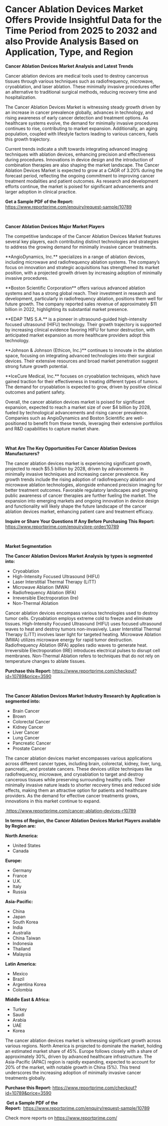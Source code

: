 <p><h1>Cancer Ablation Devices Market Offers Provide Insightful Data for the Time Period from 2025 to 2032 and also Provide Analysis Based on Application, Type, and Region</h1></p><p><strong>Cancer Ablation Devices Market Analysis and Latest Trends</strong></p>
<p><p>Cancer ablation devices are medical tools used to destroy cancerous tissues through various techniques such as radiofrequency, microwave, cryoablation, and laser ablation. These minimally invasive procedures offer an alternative to traditional surgical methods, reducing recovery time and hospitalization.</p><p>The Cancer Ablation Devices Market is witnessing steady growth driven by an increase in cancer prevalence globally, advances in technology, and rising awareness of early cancer detection and treatment options. As healthcare systems evolve, the demand for minimally invasive procedures continues to rise, contributing to market expansion. Additionally, an aging population, coupled with lifestyle factors leading to various cancers, fuels this growth trajectory.</p><p>Current trends indicate a shift towards integrating advanced imaging techniques with ablation devices, enhancing precision and effectiveness during procedures. Innovations in device design and the introduction of combination therapies are also shaping the market landscape. The Cancer Ablation Devices Market is expected to grow at a CAGR of 3.20% during the forecast period, reflecting the ongoing commitment to improving cancer treatment modalities and patient outcomes. As research and development efforts continue, the market is poised for significant advancements and larger adoption in clinical practice.</p></p>
<p><strong>Get a Sample PDF of the Report:&nbsp;</strong> <a href="https://www.reportprime.com/enquiry/request-sample/10789?utm_campaign=2238&utm_medium=2&utm_source=Github&utm_content=ia&utm_term=20032025&utm_id=cancer-ablation-devices">https://www.reportprime.com/enquiry/request-sample/10789</a></p>
<p>&nbsp;</p>
<p><strong>Cancer Ablation Devices Major Market Players</strong></p>
<p><p>The competitive landscape of the Cancer Ablation Devices Market features several key players, each contributing distinct technologies and strategies to address the growing demand for minimally invasive cancer treatments.</p><p>**AngioDynamics, Inc.** specializes in a range of ablation devices, including microwave and radiofrequency ablation systems. The company’s focus on innovation and strategic acquisitions has strengthened its market position, with a projected growth driven by increasing adoption of minimally invasive procedures.</p><p>**Boston Scientific Corporation** offers various advanced ablation systems and has a strong global reach. Their investment in research and development, particularly in radiofrequency ablation, positions them well for future growth. The company reported sales revenue of approximately $11 billion in 2022, highlighting its substantial market presence.</p><p>**EDAP TMS S.A.** is a pioneer in ultrasound-guided high-intensity focused ultrasound (HIFU) technology. Their growth trajectory is supported by increasing clinical evidence favoring HIFU for tumor destruction, with anticipated market expansion as more healthcare providers adopt this technology.</p><p>**Johnson & Johnson (Ethicon, Inc.)** continues to innovate in the ablation space, focusing on integrating advanced technologies into their surgical devices. Their extensive resources and broad market penetration suggest strong future growth potential.</p><p>**IceCure Medical, Inc.** focuses on cryoablation techniques, which have gained traction for their effectiveness in treating different types of tumors. The demand for cryoablation is expected to grow, driven by positive clinical outcomes and patient safety.</p><p>Overall, the cancer ablation devices market is poised for significant expansion, expected to reach a market size of over $4 billion by 2028, fueled by technological advancements and rising cancer prevalence. Companies such as AngioDynamics and Boston Scientific are well-positioned to benefit from these trends, leveraging their extensive portfolios and R&D capabilities to capture market share.</p></p>
<p>&nbsp;</p>
<p><strong>What Are The Key Opportunities For Cancer Ablation Devices Manufacturers?</strong></p>
<p><p>The cancer ablation devices market is experiencing significant growth, projected to reach $5.5 billion by 2028, driven by advancements in minimally invasive techniques and increasing cancer prevalence. Key growth trends include the rising adoption of radiofrequency ablation and microwave ablation technologies, alongside enhanced precision imaging for better treatment outcomes. Favorable regulatory landscapes and growing public awareness of cancer therapies are further fueling the market. The expansion into emerging markets and ongoing innovation in device design and functionality will likely shape the future landscape of the cancer ablation devices market, enhancing patient care and treatment efficacy.</p></p>
<p><strong>Inquire or Share Your Questions If Any Before Purchasing This Report:</strong> <a href="https://www.reportprime.com/enquiry/pre-order/10789?utm_campaign=2238&utm_medium=2&utm_source=Github&utm_content=ia&utm_term=20032025&utm_id=cancer-ablation-devices">https://www.reportprime.com/enquiry/pre-order/10789</a></p>
<p>&nbsp;</p>
<p><strong>Market Segmentation</strong></p>
<p><strong>The Cancer Ablation Devices Market Analysis by types is segmented into:</strong></p>
<p><ul><li>Cryoablation</li><li>High-Intensity Focused Ultrasound (HIFU)</li><li>Laser Interstitial Thermal Therapy (LiTT)</li><li>Microwave Ablation (MWA)</li><li>Radiofrequency Ablation (RFA)</li><li>Irreversible Electroporation (Ire)</li><li>Non-Thermal Ablation</li></ul></p>
<p><p>Cancer ablation devices encompass various technologies used to destroy tumor cells. Cryoablation employs extreme cold to freeze and eliminate tissues. High-Intensity Focused Ultrasound (HIFU) uses focused ultrasound waves to heat and destroy tumors non-invasively. Laser Interstitial Thermal Therapy (LiTT) involves laser light for targeted heating. Microwave Ablation (MWA) utilizes microwave energy for rapid tumor destruction. Radiofrequency Ablation (RFA) applies radio waves to generate heat. Irreversible Electroporation (IRE) introduces electrical pulses to disrupt cell membranes. Non-Thermal Ablation refers to techniques that do not rely on temperature changes to ablate tissues.</p></p>
<p><strong>Purchase this Report:&nbsp;</strong><a href="https://www.reportprime.com/checkout?id=10789&price=3590&utm_campaign=2238&utm_medium=2&utm_source=Github&utm_content=ia&utm_term=20032025&utm_id=cancer-ablation-devices">https://www.reportprime.com/checkout?id=10789&price=3590</a></p>
<p>&nbsp;</p>
<p><strong>The Cancer Ablation Devices Market Industry Research by Application is segmented into:</strong></p>
<p><ul><li>Brain Cancer</li><li>Brown</li><li>Colorectal Cancer</li><li>Kidney Cancer</li><li>Liver Cancer</li><li>Lung Cancer</li><li>Pancreatic Cancer</li><li>Prostate Cancer</li></ul></p>
<p><p>The cancer ablation devices market encompasses various applications across different cancer types, including brain, colorectal, kidney, liver, lung, pancreatic, and prostate cancers. These devices utilize techniques like radiofrequency, microwave, and cryoablation to target and destroy cancerous tissues while preserving surrounding healthy cells. Their minimally invasive nature leads to shorter recovery times and reduced side effects, making them an attractive option for patients and healthcare providers. As the demand for effective cancer treatments grows, innovations in this market continue to expand.</p></p>
<p><a href="https://www.reportprime.com/cancer-ablation-devices-r10789?utm_campaign=2238&utm_medium=2&utm_source=Github&utm_content=ia&utm_term=20032025&utm_id=cancer-ablation-devices">&nbsp;https://www.reportprime.com/cancer-ablation-devices-r10789</a></p>
<p><strong>In terms of Region, the Cancer Ablation Devices Market Players available by Region are:</strong></p>
<p>
    <p> <strong> North America: </strong>
        <ul>
            <li>United States</li>
            <li>Canada</li>
        </ul>
        </p> 
    <p> <strong> Europe: </strong>
        <ul>
            <li>Germany</li>
            <li>France</li>
            <li>U.K.</li>
            <li>Italy</li>
            <li>Russia</li>
        </ul>
        </p> 
    <p> <strong> Asia-Pacific: </strong>
        <ul>
            <li>China</li>
            <li>Japan</li>
            <li>South Korea</li>
            <li>India</li>
            <li>Australia</li>
            <li>China Taiwan</li>
            <li>Indonesia</li>
            <li>Thailand</li>
            <li>Malaysia</li>
        </ul>
        </p> 
    <p> <strong> Latin America: </strong>
        <ul>
            <li>Mexico</li>
            <li>Brazil</li>
            <li>Argentina Korea</li>
            <li>Colombia</li>
        </ul>
        </p> 
    <p> <strong> Middle East & Africa: </strong>
        <ul>
            <li>Turkey</li>
            <li>Saudi</li>
            <li>Arabia</li>
            <li>UAE</li>
            <li>Korea</li>
        </ul>
    </p>
    </p>
<p><p>The cancer ablation devices market is witnessing significant growth across various regions. North America is projected to dominate the market, holding an estimated market share of 45%. Europe follows closely with a share of approximately 30%, driven by advanced healthcare infrastructure. The Asia-Pacific (APAC) region is rapidly expanding, expected to account for 20% of the market, with notable growth in China (5%). This trend underscores the increasing adoption of minimally invasive cancer treatments globally.</p></p>
<p><strong>Purchase this Report: </strong><a href="https://www.reportprime.com/checkout?id=10789&price=3590&utm_campaign=2238&utm_medium=2&utm_source=Github&utm_content=ia&utm_term=20032025&utm_id=cancer-ablation-devices">https://www.reportprime.com/checkout?id=10789&price=3590</a></p>
<p>&nbsp;<strong>Get a Sample PDF of the Report:&nbsp;&nbsp;</strong><a href="https://www.reportprime.com/enquiry/request-sample/10789?utm_campaign=2238&utm_medium=2&utm_source=Github&utm_content=ia&utm_term=20032025&utm_id=cancer-ablation-devices">https://www.reportprime.com/enquiry/request-sample/10789</a></p>
<p><strong></strong></p>
<p>Check more reports on <a href="https://www.reportprime.com/?utm_campaign=2238&utm_medium=2&utm_source=Github&utm_content=ia&utm_term=20032025&utm_id=cancer-ablation-devices">https://www.reportprime.com/</a></p>